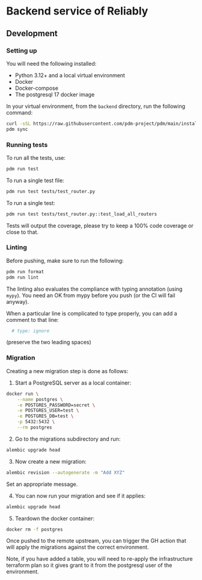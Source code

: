 # Backend service of Reliably

## Development

### Setting up

You will need the following installed:

* Python 3.12+ and a local virtual environment
* Docker
* Docker-compose
* The postgresql 17 docker image

In your virtual environment, from the `backend` directory,
run the following command:

```bash
curl -sSL https://raw.githubusercontent.com/pdm-project/pdm/main/install-pdm.py | python3 -
pdm sync
```

### Running tests

To run all the tests, use:

```bash
pdm run test
```

To run a single test file:

```bash
pdm run test tests/test_router.py
```

To run a single test:

```bash
pdm run test tests/test_router.py::test_load_all_routers
```

Tests will output the coverage, please try to keep a 100% code coverage or
close to that.

### Linting

Before pushing, make sure to run the following:

```bash
pdm run format
pdm run lint
```

The linting also evaluates the compliance with typing annotation (using `mypy`).
You need an OK from mypy before you push (or the CI will fail anyway).

When a particular line is complicated to type properly, you can add a comment
to that line:

```python
  # type: ignore
```

(preserve the two leading spaces)

### Migration

Creating a new migration step is done as follows:

1. Start a PostgreSQL server as a local container:

```bash
docker run \
    --name postgres \
    -e POSTGRES_PASSWORD=secret \
    -e POSTGRES_USER=test \
    -e POSTGRES_DB=test \
    -p 5432:5432 \
    --rm postgres
```

2. Go to the migrations subdirectory and run:

```bash
alembic upgrade head
```

3. Now create a new migration:

```bash
alembic revision --autogenerate -m "Add XYZ"
```

Set an appropriate message.

4. You can now run your migration and see if it applies:

```bash
alembic upgrade head
```

5. Teardown the docker container:

```bash
docker rm -f postgres
```

Once pushed to the remote upstream, you can trigger the GH action that will
apply the migrations against the correct environment.

Note, if you have added a table, you will need to re-apply the infrastructure
terraform plan so it gives grant to it from the postgresql user of the
environment.
